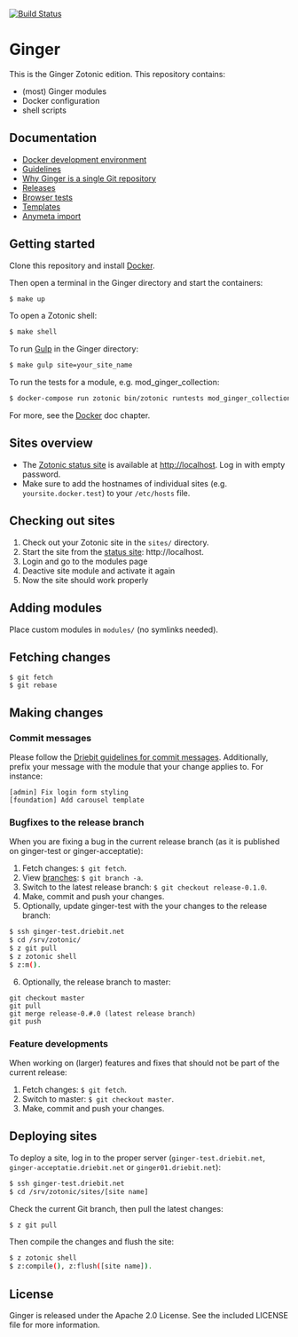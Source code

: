 
[![Build Status](https://travis-ci.org/driebit/ginger.svg?branch=master)](https://travis-ci.org/driebit/ginger)

Ginger
======

This is the Ginger Zotonic edition. This repository contains:

* (most) Ginger modules
* Docker configuration
* shell scripts

Documentation
-------------

* [Docker development environment](docs/docker.md)
* [Guidelines](docs/guidelines.md)
* [Why Ginger is a single Git repository](docs/monorepo.md)
* [Releases](docs/releases.md)
* [Browser tests](docs/browser-tests.md)
* [Templates](docs/templates.md)
* [Anymeta import](docs/anymeta-import.md)

Getting started
---------------

Clone this repository and install [Docker](https://www.docker.com/getdocker).

Then open a terminal in the Ginger directory and start the containers:

```bash
$ make up
```

To open a Zotonic shell:

```bash
$ make shell
```

To run [Gulp](https://github.com/driebit/docker-node-gulp) in the Ginger
directory:

```bash
$ make gulp site=your_site_name
```

To run the tests for a module, e.g. mod_ginger_collection:

```bash
$ docker-compose run zotonic bin/zotonic runtests mod_ginger_collection
```

For more, see the [Docker](docs/docker.md) doc chapter.

Sites overview
---------------

* The [Zotonic status site](http://zotonic.com/docs/latest/installation/zotonic_status.html)
  is available at [http://localhost](http://localhost). Log in with empty 
  password.
* Make sure to add the hostnames of individual sites (e.g. 
  `yoursite.docker.test`) to your `/etc/hosts` file.

Checking out sites
------------------

1. Check out your Zotonic site in the `sites/` directory.
2. Start the site from the [status site](http://zotonic.com/docs/latest/ref/status-site.html):
   http://localhost.
3. Login and go to the modules page
4. Deactive site module and activate it again
5. Now the site should work properly

Adding modules
--------------

Place custom modules in `modules/` (no symlinks needed).

Fetching changes
----------------

```
$ git fetch
$ git rebase
```

Making changes
--------------

### Commit messages

Please follow the [Driebit guidelines for commit messages](https://gitlab.driebit.nl/driebit/docs/blob/master/git.md#commit-messages).
Additionally, prefix your message with the module that your change applies to.
For instance:

```
[admin] Fix login form styling
[foundation] Add carousel template
```

### Bugfixes to the release branch

When you are fixing a bug in the current release branch (as it is published on
ginger-test or ginger-acceptatie):

1. Fetch changes: `$ git fetch`.
2. View [branches](https://gitlab.driebit.nl/driebit/ginger/branches): `$ git branch -a`.
3. Switch to the latest release branch: `$ git checkout release-0.1.0`.
4. Make, commit and push your changes.
5. Optionally, update ginger-test with the your changes to the release branch:

```bash
$ ssh ginger-test.driebit.net
$ cd /srv/zotonic/
$ z git pull
$ z zotonic shell
$ z:m().
```
6. Optionally, the release branch to master:

```
git checkout master
git pull
git merge release-0.#.0 (latest release branch)
git push
```

### Feature developments

When working on (larger) features and fixes that should not be part of the
current release:

1. Fetch changes: `$ git fetch`.
2. Switch to master: `$ git checkout master`.
3. Make, commit and push your changes.

Deploying sites
---------------

To deploy a site, log in to the proper server (`ginger-test.driebit.net`,
`ginger-acceptatie.driebit.net` or `ginger01.driebit.net`):

```bash
$ ssh ginger-test.driebit.net
$ cd /srv/zotonic/sites/[site name]
```

Check the current Git branch, then pull the latest changes:

```bash
$ z git pull
```

Then compile the changes and flush the site:

```bash
$ z zotonic shell
$ z:compile(), z:flush([site name]).
```

License
-------

Ginger is released under the Apache 2.0 License. See the included LICENSE file
for more information.
